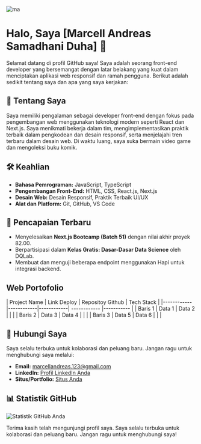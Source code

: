 ![ma](https://user-images.githubusercontent.com/111653735/189487290-ff396a9b-f093-4a53-9fd3-f806ff413509.gif)

# Halo, Saya [Marcell Andreas Samadhani Duha] 👋

Selamat datang di profil GitHub saya! Saya adalah seorang front-end developer yang bersemangat dengan latar belakang yang kuat dalam menciptakan aplikasi web responsif dan ramah pengguna. Berikut adalah sedikit tentang saya dan apa yang saya kerjakan:

## 📖 Tentang Saya
Saya memiliki pengalaman sebagai developer front-end dengan fokus pada pengembangan web menggunakan teknologi modern seperti React dan Next.js. Saya menikmati bekerja dalam tim, mengimplementasikan praktik terbaik dalam pengkodean dan desain responsif, serta menjelajahi tren terbaru dalam desain web. Di waktu luang, saya suka bermain video game dan mengoleksi buku komik.

## 🛠 Keahlian
- **Bahasa Pemrograman:** JavaScript, TypeScript
- **Pengembangan Front-End:** HTML, CSS, React.js, Next.js
- **Desain Web:** Desain Responsif, Praktik Terbaik UI/UX
- **Alat dan Platform:** Git, GitHub, VS Code

## 📝 Pencapaian Terbaru
- Menyelesaikan **Next.js Bootcamp (Batch 51)** dengan nilai akhir proyek 82.00.
- Berpartisipasi dalam **Kelas Gratis: Dasar-Dasar Data Science** oleh DQLab.
- Membuat dan menguji beberapa endpoint menggunakan Hapi untuk integrasi backend.

## Web Portofolio

| Project Name    | Link Deploy    | Repositoy Github     | Tech Stack |
|------------|------------|------------| ------------     |-----------  |
| Baris 1    | Data 1     | Data 2     |                  |            |
| Baris 2    | Data 3     | Data 4     |                  |            |
| Baris 3    | Data 5     | Data 6     |                  |            |

## 🤝 Hubungi Saya
Saya selalu terbuka untuk kolaborasi dan peluang baru. Jangan ragu untuk menghubungi saya melalui:
- **Email:** [marcellandreas.123@gmail.com](mailto:marcellandreas.123@gmail.com)
- **LinkedIn:** [Profil LinkedIn Anda]([https://linkedin.com/in/your-profile](https://www.linkedin.com/in/marcell-andreas-samadhani-duha/))
- **Situs/Portfolio:** [Situs Anda](https://yourwebsite.com)

## 📊 Statistik GitHub
![Statistik GitHub Anda](https://github-readme-stats.vercel.app/api?username=marcellandreas&show_icons=true&theme=radical)

Terima kasih telah mengunjungi profil saya. Saya selalu terbuka untuk kolaborasi dan peluang baru. Jangan ragu untuk menghubungi saya!



